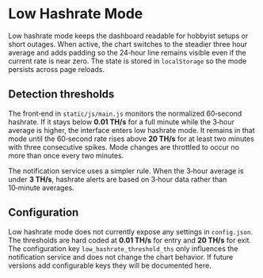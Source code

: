 # Low Hashrate Mode

Low hashrate mode keeps the dashboard readable for hobbyist setups or short outages. When active, the chart switches to the steadier three hour average and adds padding so the 24‑hour line remains visible even if the current rate is near zero. The state is stored in `localStorage` so the mode persists across page reloads.

## Detection thresholds

The front‑end in `static/js/main.js` monitors the normalized 60‑second hashrate. If it stays below **0.01&nbsp;TH/s** for a full minute while the 3‑hour average is higher, the interface enters low hashrate mode. It remains in that mode until the 60‑second rate rises above **20&nbsp;TH/s** for at least two minutes with three consecutive spikes. Mode changes are throttled to occur no more than once every two minutes.

The notification service uses a simpler rule. When the 3‑hour average is under **3&nbsp;TH/s**, hashrate alerts are based on 3‑hour data rather than 10‑minute averages.

## Configuration

Low hashrate mode does not currently expose any settings in `config.json`. The thresholds are hard coded at **0.01&nbsp;TH/s** for entry and **20&nbsp;TH/s** for exit. The configuration key `low_hashrate_threshold_ths` only influences the notification service and does not change the chart behavior. If future versions add configurable keys they will be documented here.
